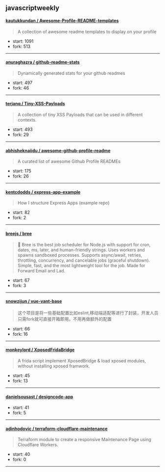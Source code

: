## javascriptweekly

#### [kautukkundan / Awesome-Profile-README-templates](https://github.com/kautukkundan/Awesome-Profile-README-templates)

> A collection of awesome readme templates to display on your profile

+ start: 1091
+ fork: 513

----


#### [anuraghazra / github-readme-stats](https://github.com/anuraghazra/github-readme-stats)

> Dynamically generated stats for your github readmes

+ start: 497
+ fork: 46

----


#### [terjanq / Tiny-XSS-Payloads](https://github.com/terjanq/Tiny-XSS-Payloads)

> A collection of tiny XSS Payloads that can be used in different contexts.

+ start: 493
+ fork: 29

----


#### [abhisheknaiidu / awesome-github-profile-readme](https://github.com/abhisheknaiidu/awesome-github-profile-readme)

> A curated list of awesome Github Profile READMEs 

+ start: 175
+ fork: 26

----


#### [kentcdodds / express-app-example](https://github.com/kentcdodds/express-app-example)

> How I structure Express Apps (example repo)

+ start: 82
+ fork: 2

----


#### [breejs / bree](https://github.com/breejs/bree)

> :traffic_light: Bree is the best job scheduler for Node.js with support for cron, dates, ms, later, and human-friendly strings. Uses workers and spawns sandboxed processes. Supports async/await, retries, throttling, concurrency, and cancelable jobs (graceful shutdown). Simple, fast, and the most lightweight tool for the job. Made for Forward Email and Lad.

+ start: 67
+ fork: 3

----


#### [snowzijun / vue-vant-base](https://github.com/snowzijun/vue-vant-base)

> 这个项目是将一些基础配置比如eslint,移动端适配等进行了封装，开发人员只需fork就可直接开箱即用，不用再做额外的配置

+ start: 66
+ fork: 16

----


#### [monkeylord / XposedFridaBridge](https://github.com/monkeylord/XposedFridaBridge)

> A frida script implement XposedBridge & load xposed modules, without installing xposed framwork.

+ start: 45
+ fork: 13

----


#### [danielsousast / designcode-app](https://github.com/danielsousast/designcode-app)

> 

+ start: 41
+ fork: 5

----


#### [adinhodovic / terraform-cloudflare-maintenance](https://github.com/adinhodovic/terraform-cloudflare-maintenance)

> Terraform module to create a responsive Maintenance Page using Cloudflare Workers.

+ start: 40
+ fork: 0

----

